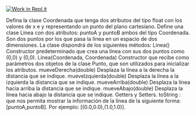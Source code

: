 [![Work in Repl.it](https://classroom.github.com/assets/work-in-replit-14baed9a392b3a25080506f3b7b6d57f295ec2978f6f33ec97e36a161684cbe9.svg)](https://classroom.github.com/online_ide?assignment_repo_id=4420251&assignment_repo_type=AssignmentRepo)


Defina la clase Coordenada que tenga dos atributos del tipo float con los valores de x e y
representando un punto del plano cartesiano.
Define una clase Linea con dos atributos: puntoA y puntoB ambos del tipo Coordenada. Son dos
puntos por los que pasa la línea en un espacio de dos dimensiones. La clase dispondrá de los
siguientes métodos:
Linea() Constructor predeterminado que crea una línea con sus dos puntos como (0,0) y (0,0).
Linea(Coordenada, Coordenada) Constructor que recibe como parámetros dos objetos de la clase Punto, que son
utilizados para inicializar los atributos.
mueveDerecha(double) Desplaza la línea a la derecha la distancia que se indique.
mueveIzquierda(double) Desplaza la línea a la izquierda la distancia que se indique.
mueveArriba(double) Desplaza la línea hacia arriba la distancia que se indique.
mueveAbajo(double) Desplaza la línea hacia abajo la distancia que se indique.
Getters y Setters.
toString : que nos permita mostrar la información de la línea de la siguiente forma:
[puntoA,puntoB]. Por ejemplo: [(0.0,0.0),(1.0,1.0)].